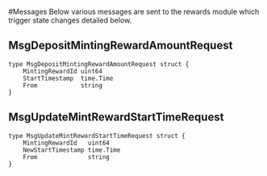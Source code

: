 #Messages
Below various messages are sent to the rewards module which trigger state changes detailed below.

## MsgDepositMintingRewardAmountRequest
    type MsgDepositMintingRewardAmountRequest struct {
	    MintingRewardId uint64    
	    StartTimestamp  time.Time 
	    From            string    
    }

## MsgUpdateMintRewardStartTimeRequest

    type MsgUpdateMintRewardStartTimeRequest struct {
	    MintingRewardId   uint64   
	    NewStartTimestamp time.Time 
	    From              string 
    }
